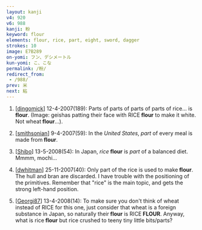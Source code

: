 ```yaml
---
layout: kanji
v4: 920
v6: 988
kanji: 粉
keyword: flour
elements: flour, rice, part, eight, sword, dagger
strokes: 10
image: E7B289
on-yomi: フン、デシメートル
kun-yomi: こ、こな
permalink: /粉/
redirect_from:
 - /988/
prev: 米
next: 粘
---
```


1) [<a href="http://kanji.koohii.com/profile/dingomick">dingomick</a>] 12-4-2007(189): Parts of parts of parts of parts of rice... is <strong>flour</strong>. (Image: geishas patting their face with RICE<strong> flour</strong> to make it white. Not wheat<strong> flour</strong>...).

2) [<a href="http://kanji.koohii.com/profile/smithsonian">smithsonian</a>] 9-4-2007(59): In the <em>United States</em>, <em>part</em> of every meal is made from<strong> flour</strong>.

3) [<a href="http://kanji.koohii.com/profile/Shibo">Shibo</a>] 13-5-2008(54): In Japan, <em>rice</em><strong> flour</strong> is <em>part</em> of a balanced diet. Mmmm, mochi...

4) [<a href="http://kanji.koohii.com/profile/dwhitman">dwhitman</a>] 25-11-2007(40): Only part of the rice is used to make<strong> flour</strong>. The hull and bran are discarded. I have trouble with the positioning of the primitives. Remember that &quot;rice&quot; is the main topic, and gets the strong left-hand position.

5) [<a href="http://kanji.koohii.com/profile/Georgi87">Georgi87</a>] 13-4-2008(14): To make sure you don&#039;t think of wheat instead of RICE for this one, just consider that wheat is a foreign substance in Japan, so naturally their<strong> flour</strong> is RICE<strong> FLOUR</strong>. Anyway, what is rice<strong> flour</strong> but rice crushed to teeny tiny little bits/parts?

